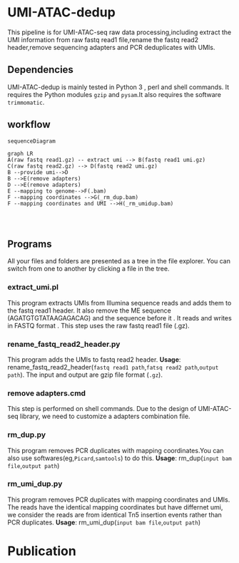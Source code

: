 # UMI-ATAC-dedup

This pipeline is for UMI-ATAC-seq raw data processing,including extract the UMI information from raw fastq read1 file,rename the fastq read2 header,remove sequencing adapters and PCR deduplicates with UMIs.

## Dependencies
UMI-ATAC-dedup is mainly tested  in Python 3 , perl and shell commands.  It requires the Python modules  `gzip` and `pysam`.It also requires the software `trimmomatic`.
## workflow

```mermaid
sequenceDiagram
```
```mermaid
graph LR
A(raw fastq read1.gz) -- extract umi --> B(fastq read1 umi.gz)
C(raw fastq read2.gz) --> D(fastq read2 umi.gz)
B --provide umi-->D
B -->E(remove adapters)
D -->E(remove adapters)
E --mapping to genome-->F(.bam)
F --mapping coordinates -->G(_rm_dup.bam)
F --mapping coordinates and UMI -->H(_rm_umidup.bam)




```

##  Programs

All your files and folders are presented as a tree in the file explorer. You can switch from one to another by clicking a file in the tree.

### extract_umi.pl
This program extracts UMIs from Illumina sequence reads and adds them to the fastq read1 header. It also remove the ME sequence (AGATGTGTATAAGAGACAG) and the sequence before it . It reads and writes in FASTQ format . This step uses the raw fastq read1 file (.gz).

### rename_fastq_read2_header.py

This program adds the UMIs to fastq read2 header. 
**Usage**: rename_fastq_read2_header(`fastq read1 path`,`fatsq read2 path`,`output path`). 
The input and output are gzip file format (`.gz`).

### remove adapters.cmd
This step is performed on shell commands. Due to the design of UMI-ATAC-seq library, we need to customize a adapters combination file.
### rm_dup.py

This program removes PCR duplicates with mapping coordinates.You can also use softwares(eg,`Picard`,`samtools`) to do this. 
**Usage**: rm_dup(`input bam file`,`output path`)

### rm_umi_dup.py
This program removes PCR duplicates with mapping coordinates and UMIs. The reads have the identical mapping coordinates but have differnet umi, we consider the reads are from identical Tn5 insertion events rather than PCR duplicates. 
**Usage**: rm_umi_dup(`input bam file`,`output path`)

# Publication




